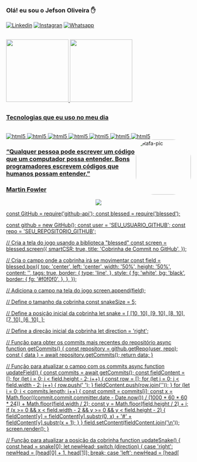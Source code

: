 ### Olá! eu sou o Jefson Oliveira ✋

[![Linkedin](https://img.shields.io/badge/LinkedIn-0077B5?style=for-the-badge&logo=linkedin&logoColor=white)](https://www.linkedin.com/in/jefson-oliveira-a92a62206/)
[![Instagran](https://img.shields.io/badge/Instagram-E4405F?style=for-the-badge&logo=instagram&logoColor=white)](https://www.instagram.com/jefson_k_oliveira/)
[![Whatsapp](https://img.shields.io/badge/WhatsApp-25D366?style=for-the-badge&logo=whatsapp&logoColor=white)](https://api.whatsapp.com/send/?phone=%2B5592982933346&text&type=phone_number&app_absent=0)

##

<div>
 <a href="https://github.com/formandodev">
  <img height="170em" src="https://github-readme-stats.vercel.app/api?username=JefsonOliveira&show_icons=true&theme=dracula&include_all_commits=true&count_private=true"/>
<img height="170em" src="https://github-readme-stats.vercel.app/api/top-langs/?username=JefsonOliveira&layout=compact&langs_count=7&theme=dracula"/>
</div> 

##

 ### Tecnologias que eu uso no meu dia
<div style="display: inline_block"><br/>
  <img aling="center" alt="html5" src="https://img.shields.io/badge/JavaScript-F7DF1E?style=for-the-badge&logo=javascript&logoColor=black" />
  <img aling="center" alt="html5" src="https://img.shields.io/badge/TypeScript-007ACC?style=for-the-badge&logo=typescript&logoColor=white" />
  <img aling="center" alt="html5" src="https://img.shields.io/badge/HTML5-E34F26?style=for-the-badge&logo=html5&logoColor=white" />
  <img aling="center" alt="html5" src="https://img.shields.io/badge/CSS3-1572B6?style=for-the-badge&logo=css3&logoColor=white" />
  <img aling="center" alt="html5" src="https://img.shields.io/badge/React-20232A?style=for-the-badge&logo=react&logoColor=61DAFB" />
  <img aling="center" alt="html5" src="https://img.shields.io/badge/Node.js-43853D?style=for-the-badge&logo=node.js&logoColor=white" />
  <img aling="center" alt="html5" src="https://img.shields.io/badge/MySQL-00000F?style=for-the-badge&logo=mysql&logoColor=white" />
    <img align="right" alt="Rafa-pic" height="150" style="border-radius:50px;" src="https://i.im.ge/2023/02/11/aChXK0.picwish.png">
</div>

 ### “Qualquer pessoa pode escrever um código que um computador possa entender. Bons programadores escrevem códigos que humanos possam entender.”
 ### Martin Fowler

<p align="center">   <img alingn="center" src="https://profile-counter.glitch.me/JefsonOliveira/count.svg" /></p>


<html>
  <head>
    <title>GitHub Contribution Grid Snake</title>
  </head>
  <body>
   
   const GitHub = require('github-api');
const blessed = require('blessed');

const github = new GitHub();
const user = 'SEU_USUARIO_GITHUB';
const repo = 'SEU_REPOSITORIO_GITHUB';

// Cria a tela do jogo usando a biblioteca "blessed"
const screen = blessed.screen({
  smartCSR: true,
  title: 'Cobrinha de Commit no GitHub',
});

// Cria o campo onde a cobrinha irá se movimentar
const field = blessed.box({
  top: 'center',
  left: 'center',
  width: '50%',
  height: '50%',
  content: '',
  tags: true,
  border: {
    type: 'line',
  },
  style: {
    fg: 'white',
    bg: 'black',
    border: {
      fg: '#f0f0f0',
    },
  },
});

// Adiciona o campo na tela do jogo
screen.append(field);

// Define o tamanho da cobrinha
const snakeSize = 5;

// Define a posição inicial da cobrinha
let snake = [
  [10, 10],
  [9, 10],
  [8, 10],
  [7, 10],
  [6, 10],
];

// Define a direção inicial da cobrinha
let direction = 'right';

// Função para obter os commits mais recentes do repositório
async function getCommits() {
  const repository = github.getRepo(user, repo);
  const { data } = await repository.getCommits();
  return data;
}

// Função para atualizar o campo com os commits
async function updateField() {
  const commits = await getCommits();
  const fieldContent = [];
  for (let i = 0; i < field.height - 2; i++) {
    const row = [];
    for (let j = 0; j < field.width - 2; j++) {
      row.push(' ');
    }
    fieldContent.push(row.join(''));
  }
  for (let i = 0; i < commits.length; i++) {
    const commit = commits[i];
    const x = Math.floor((commit.commit.committer.date - Date.now()) / (1000 * 60 * 60 * 24)) + Math.floor(field.width / 2);
    const y = Math.floor(field.height / 2) + i;
    if (x >= 0 && x < field.width - 2 && y >= 0 && y < field.height - 2) {
      fieldContent[y] = fieldContent[y].substr(0, x) + '#' + fieldContent[y].substr(x + 1);
    }
  }
  field.setContent(fieldContent.join('\n'));
  screen.render();
}

// Função para atualizar a posição da cobrinha
function updateSnake() {
  const head = snake[0];
  let newHead;
  switch (direction) {
    case 'right':
      newHead = [head[0] + 1, head[1]];
      break;
    case 'left':
      newHead = [head[

